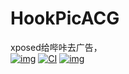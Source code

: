 # HookPicACG
xposed给哔咔去广告，  
[![img](https://img.shields.io/badge/%E6%9B%B4%E6%96%B0%E6%97%A5%E5%BF%97-ChangeLog-brightgreen)](./ChangeLog.txt)
[![CI](https://github.com/AoEiuV020/HookPicACG/actions/workflows/main.yml/badge.svg)](https://github.com/AoEiuV020/HookPicACG/actions/workflows/main.yml)
[![img](https://img.shields.io/github/v/release/AoEiuV020/HookPicACG.svg)](https://github.com/AoEiuV020/HookPicACG/releases)

